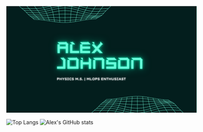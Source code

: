 <img src="https://github.com/aijphy/aijphy/blob/main/githubcover.png" alt="cover image" >
<br/>

![Top Langs](https://github-readme-stats.vercel.app/api/top-langs/?username=aijphy)
![Alex's GitHub stats](https://github-readme-stats.vercel.app/api?username=aijphy&hide=contribs&theme=cobalt&show_icons=true)


<!--
**aijphy/aijphy** is a ✨ _special_ ✨ repository because its `README.md` (this file) appears on your GitHub profile.

Here are some ideas to get you started:

- 🔭 I’m currently working on ...
- 🌱 I’m currently learning ...
- 👯 I’m looking to collaborate on ...
- 🤔 I’m looking for help with ...
- 💬 Ask me about ...
- 📫 How to reach me: ...
- 😄 Pronouns: ...
- ⚡ Fun fact: ...
-->
